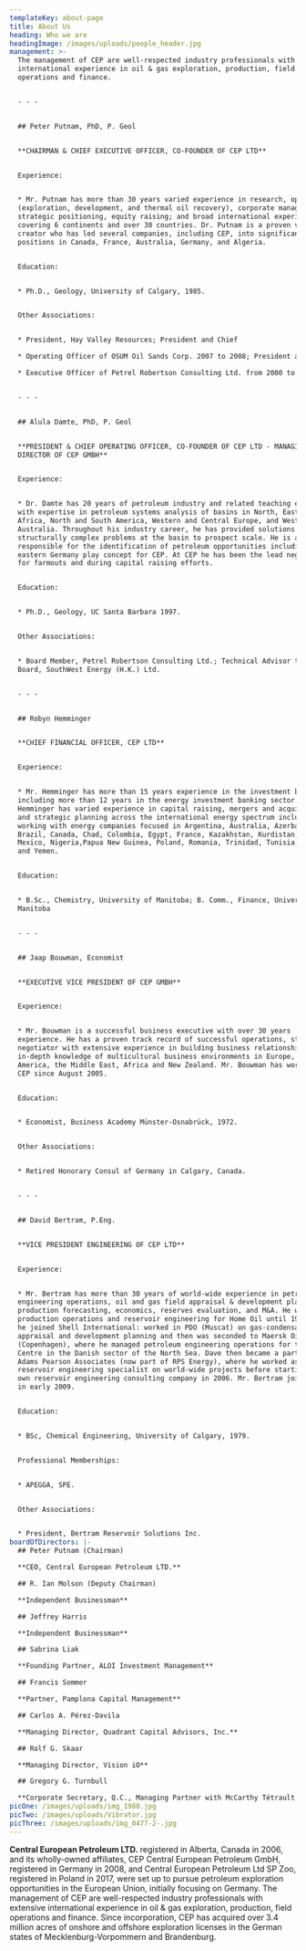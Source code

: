 ```yaml
---
templateKey: about-page
title: About Us
heading: Who we are
headingImage: /images/uploads/people_header.jpg
management: >-
  The management of CEP are well-respected industry professionals with extensive
  international experience in oil & gas exploration, production, field
  operations and finance.  


  - - -


  ## Peter Putnam, PhD, P. Geol


  **CHAIRMAN & CHIEF EXECUTIVE OFFICER, CO-FOUNDER OF CEP LTD**


  Experience:


  * Mr. Putnam has more than 30 years varied experience in research, operations
  (exploration, development, and thermal oil recovery), corporate management,
  strategic positioning, equity raising; and broad international experience
  covering 6 continents and over 30 countries. Dr. Putnam is a proven value
  creator who has led several companies, including CEP, into significant land
  positions in Canada, France, Australia, Germany, and Algeria.


  Education:


  * Ph.D., Geology, University of Calgary, 1985.


  Other Associations:


  * President, Hay Valley Resources; President and Chief

  * Operating Officer of OSUM Oil Sands Corp. 2007 to 2008; President and Chief

  * Executive Officer of Petrel Robertson Consulting Ltd. from 2000 to 2006.


  - - -


  ## Alula Damte, PhD, P. Geol


  **PRESIDENT & CHIEF OPERATING OFFICER, CO-FOUNDER OF CEP LTD - MANAGING
  DIRECTOR OF CEP GMBH**


  Experience:


  * Dr. Damte has 20 years of petroleum industry and related teaching experience
  with expertise in petroleum systems analysis of basins in North, East and West
  Africa, North and South America, Western and Central Europe, and Western
  Australia. Throughout his industry career, he has provided solutions to
  structurally complex problems at the basin to prospect scale. He is also
  responsible for the identification of petroleum opportunities including the
  eastern Germany play concept for CEP. At CEP he has been the lead negotiator
  for farmouts and during capital raising efforts.


  Education:


  * Ph.D., Geology, UC Santa Barbara 1997.


  Other Associations:


  * Board Member, Petrel Robertson Consulting Ltd.; Technical Advisor to the
  Board, SouthWest Energy (H.K.) Ltd.


  - - -


  ## Robyn Hemminger


  **CHIEF FINANCIAL OFFICER, CEP LTD**


  Experience:


  * Mr. Hemminger has more than 15 years experience in the investment business
  including more than 12 years in the energy investment banking sector.  Mr.
  Hemminger has varied experience in capital raising, mergers and acquisitions
  and strategic planning across the international energy spectrum including
  working with energy companies focused in Argentina, Australia, Azerbaijan,
  Brazil, Canada, Chad, Colombia, Egypt, France, Kazakhstan, Kurdistan, Libya,
  Mexico, Nigeria,Papua New Guinea, Poland, Romania, Trinidad, Tunisia, Turkey
  and Yemen.


  Education:


  * B.Sc., Chemistry, University of Manitoba; B. Comm., Finance, University of
  Manitoba


  - - -


  ## Jaap Bouwman, Economist


  **EXECUTIVE VICE PRESIDENT OF CEP GMBH**


  Experience:


  * Mr. Bouwman is a successful business executive with over 30 years
  experience. He has a proven track record of successful operations, strong
  negotiator with extensive experience in building business relationships, with
  in-depth knowledge of multicultural business environments in Europe, North
  America, the Middle East, Africa and New Zealand. Mr. Bouwman has worked with
  CEP since August 2005.


  Education:


  * Economist, Business Academy Münster-Osnabrück, 1972.


  Other Associations:


  * Retired Honorary Consul of Germany in Calgary, Canada.


  - - -


  ## David Bertram, P.Eng.


  **VICE PRESIDENT ENGINEERING OF CEP LTD**


  Experience:


  * Mr. Bertram has more than 30 years of world-wide experience in petroleum
  engineering operations, oil and gas field appraisal & development planning,
  production forecasting, economics, reserves evaluation, and M&A. He worked in
  production operations and reservoir engineering for Home Oil until 1992, when
  he joined Shell International: worked in PDO (Muscat) on gas-condensate field
  appraisal and development planning and then was seconded to Maersk Oil
  (Copenhagen), where he managed petroleum engineering operations for the Tyra
  Centre in the Danish sector of the North Sea. Dave then became a partner in
  Adams Pearson Associates (now part of RPS Energy), where he worked as a
  reservoir engineering specialist on world-wide projects before starting his
  own reservoir engineering consulting company in 2006. Mr. Bertram joined CEP
  in early 2009.


  Education:


  * BSc, Chemical Engineering, University of Calgary, 1979.


  Professional Memberships:


  * APEGGA, SPE.


  Other Associations:


  * President, Bertram Reservoir Solutions Inc.
boardOfDirectors: |-
  ## Peter Putnam (Chairman)

  **CEO, Central European Petroleum LTD.**

  ## R. Ian Molson (Deputy Chairman)

  **Independent Businessman**

  ## Jeffrey Harris

  **Independent Businessman**

  ## Sabrina Liak

  **Founding Partner, ALOI Investment Management**

  ## Francis Sommer

  **Partner, Pamplona Capital Management**

  ## Carlos A. Pérez-Davila

  **Managing Director, Quadrant Capital Advisors, Inc.**

  ## Rolf G. Skaar

  **Managing Director, Vision iO**

  ## Gregory G. Turnbull

  **Corporate Secretary, Q.C., Managing Partner with McCarthy Tétrault LLp**
picOne: /images/uploads/img_1980.jpg
picTwo: /images/uploads/Vibrator.jpg
picThree: /images/uploads/img_0477-2-.jpg
---
```


**Central European Petroleum LTD.** registered in Alberta, Canada in 2006, and its wholly-owned affiliates, CEP Central European Petroleum GmbH, registered in Germany in 2008, and Central European Petroleum Ltd SP Zoo, registered in Poland in 2017, were set up to pursue petroleum exploration opportunities in the European Union, initially focusing on Germany. The management of CEP are well-respected industry professionals with extensive international experience in oil & gas exploration, production, field operations and finance. Since incorporation, CEP has acquired over 3.4 million acres of onshore and offshore exploration licenses in the German states of Mecklenburg-Vorpommern and Brandenburg.
